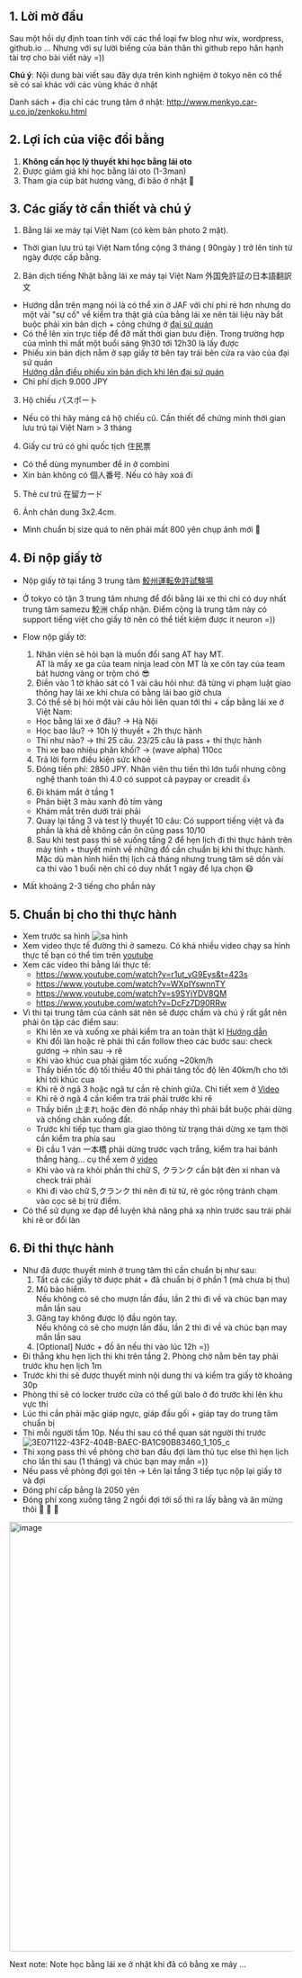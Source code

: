 
## 1. Lời mờ đầu
Sau một hồi dự định toan tính với các thể loại fw blog như wix, wordpress, github.io ... Nhưng với sự lười biếng của bản thân thì github repo hân hạnh tài trợ cho bài viết này =))

<b>Chú ý</b>: Nội dung bài viết sau đây dựa trên kinh nghiệm ở tokyo nên có thể sẽ có sai khác với các vùng khác ở nhật

Danh sách + địa chỉ các trung tâm ở nhật: http://www.menkyo.car-u.co.jp/zenkoku.html


## 2. Lợi ích của việc đổi bằng 
1. **Không cần học lý thuyết khi học bằng lái oto**
2. Được giảm giá khi học bằng lái oto (1-3man) 
3. Tham gia cúp bát hương vàng, đi bão ở nhật 👻

## 3. Các giấy tờ cần thiết và chú ý
1. Bằng lái xe máy tại Việt Nam (có kèm bản photo 2 mặt). 
- Thời gian lưu trú tại Việt Nam tổng cộng 3 tháng ( 90ngày ) trở lên tính từ ngày được cấp bằng.

2. Bản dịch tiếng Nhật bằng lái xe máy tại Việt Nam 外国免許証の日本語翻訳文
- Hướng dẫn trên mạng nói là có thể xin ở JAF với chi phí rẻ hơn nhưng do một vài "sự cố" về kiểm tra thật giả của bằng lái xe nên tài liệu này 
bắt buộc phải xin bản dịch + công chứng ở [đại sứ quán](https://vnembassy-jp.org/vi/h%C6%B0%E1%BB%9Bng-d%E1%BA%ABn-x%C3%A1c-nh%E1%BA%ADn-gi%E1%BA%A5y-ph%C3%A9p-l%C3%A1i-xe)
- Có thể lên xin trực tiếp để đỡ mất thời gian bưu điện. Trong trường hợp của mình thì mất một buổi sáng 9h30 tới 12h30 là lấy được
- Phiếu xin bản dịch nằm ở sạp giấy tờ bên tay trái bên cửa ra vào của đại sứ quán<br>
[Hướng dẫn điều phiếu xin bản dịch khi lên đại sứ quán](https://github.com/phamnoone/Note/blob/main/intro_1.jpg)
- Chi phí dịch 9.000 JPY

3. Hộ chiếu パスポート
- Nếu có thì hãy mảng cả hộ chiếu cũ. Cần thiết để chứng minh thời gian lưu trú tại Việt Nam > 3 tháng

4. Giấy cư trú có ghi quốc tịch 住民票
- Có thể dùng mynumber để in ở combini
- Xin bản không có 個人番号. Nếu có hãy xoá đi

5. Thẻ cư trú  在留カード

6. Ảnh chân dung 3x2.4cm. 
- Mình chuẩn bị size quá to nên phải mất 800 yên chụp ảnh mới 🥲

## 4. Đi nộp giấy tờ
- Nộp giấy tờ tại tầng 3 trung tâm [鮫州運転免許試験場](https://www.keishicho.metro.tokyo.lg.jp/menkyo/menkyo/kokugai/kokugai05.html)
- Ở tokyo có tận 3 trung tâm nhưng để đổi bằng lái xe thì chỉ có duy nhất trung tâm samezu 鮫洲 chấp nhận. Điểm cộng là trung tâm này có support tiếng việt cho giấy tờ nên có thể tiết kiệm được ít neuron =)) 
- Flow nộp giấy tờ: 
  1. Nhân viên sẽ hỏi bạn là muốn đổi sang AT hay MT. 
  <br>AT là mấy xe ga của team ninja lead còn MT là xe côn tay của team bát hương vàng or trộm chó 😎
  2. Điền vào 1 tờ khảo sát có 1 vài câu hỏi như: đã từng vi phạm luật giao thông hay lái xe khi chưa có bằng lái bao giờ chưa
  3. Có thể sẽ bị hỏi một vài câu hỏi liên quan tới thi + cấp bằng lái xe ở Việt Nam: 
    - Học bằng lái xe ở đâu? -> Hà Nội
    - Học bao lâu? -> 10h lý thuyết + 2h thực hành
    - Thi như nào? -> thi 25 câu. 23/25 câu là pass + thi thực hành
    - Thi xe bao nhiêu phân khối? -> (wave alpha) 110cc
  4. Trả lời form điều kiện sức khoẻ 
  5. Đóng tiền phí: 2850 JPY. Nhân viên thu tiền thì lớn tuổi nhưng công nghệ thanh toán thì 4.0 có suppot cả paypay or creadit  👍
  6. Đi khám mắt ở tầng 1
    - Phân biệt 3 màu xanh đỏ tím vàng 
    - Khám mắt trên dưới trái phải
  7. Quay lại tầng 3 và test lý thuyết 10 câu: Có support tiếng việt và đa phần là khá dễ không cần ôn cũng pass 10/10
  8. Sau khi test pass thì sẽ xuống tầng 2 để hẹn lịch đi thi thực hành trên máy tính + thuyết minh về những đồ cần chuẩn bị khi thi thực hành. Mặc dù màn hình hiển thị lịch cả tháng nhưng trung tâm sẽ dồn vài ca thi vào 1 buổi nên chỉ có duy nhất 1 ngày để lựa chọn  😷

- Mất khoảng 2-3 tiếng cho phần này 

## 5. Chuẩn bị cho thi thực hành
  - Xem trước sa hình 
![sa hình](https://user-images.githubusercontent.com/13324609/192155428-e25a9c17-d2c6-4341-b5a4-ef634f4bf418.jpeg)
  - Xem video thực tế đường thi ở samezu. Có khá nhiều video chạy sa hình thực tế bạn có thể tìm trên [youtube](https://www.youtube.com/watch?v=CndLuz-BebM)
  - Xem các video thi bằng lái thực tế: 
    - https://www.youtube.com/watch?v=r1ut_yG9Eys&t=423s
    - https://www.youtube.com/watch?v=WXpIYswnnTY
    - https://www.youtube.com/watch?v=s9SYjYDV8QM
    - https://www.youtube.com/watch?v=DcFz7D90RRw
  - Vì thi tại trung tâm của cảnh sát nên sẽ được chấm và chú ý rất gắt nên phải ôn tập các điểm sau: 
    - Khi lên xe và xuống xe phải kiểm tra an toàn thật kĩ [Hướng dẫn](https://www.youtube.com/watch?v=UEbQwKwz2bw)
    - Khi đổi làn hoặc rẽ phải thì cần follow theo các bước sau: check gương -> nhìn sau -> rẽ
    - Khi vào khúc cua phải giảm tốc xuống ~20km/h 
    - Thấy biển tốc độ tối thiểu 40 thì phải tăng tốc độ lên 40km/h cho tới khi tới khúc cua
    - Khi rẽ ở ngã 3 hoặc ngã tư cần rẽ chính giữa. Chi tiết xem ở [Video](https://www.youtube.com/watch?v=DcFz7D90RRw&t=19s)
    - Khi rẽ ở ngã 4 cần kiểm tra trái phải trước khi rẽ
    - Thấy biển 止まれ hoặc đèn đỏ nhấp nháy thì phải bắt buộc phải dừng và chống chân xuống đất.
    - Trước khi tiếp tục tham gia giao thông từ trạng thái dừng xe tạm thời cần kiểm tra phía sau 
    - Đi cầu 1 ván 一本橋 phải dừng trước vạch trắng, kiểm tra hai bánh thẳng hàng... cụ thể xem ở [video](https://www.youtube.com/watch?v=-s0CczSyux0&t=120s)
    - Khi vào và ra khỏi phần thi chữ S, クランク cần bật đèn xi nhan và check trái phải
    - Khi đi vào chữ S,クランク thì nên đi từ từ, rẽ góc rộng tránh chạm vào cọc sẽ bị trừ điểm. 
  - Có thể sử dụng xe đạp để luyện khả năng phả xạ nhìn trước sau trái phải khi rẽ or đổi làn
 
## 6. Đi thi thực hành 
- Như đã được thuyết minh ở trung tâm thì cần chuẩn bị như sau:
  1. Tất cả các giấy tờ được phát + đã chuẩn bị ở phần 1 (mà chưa bị thu)
  2. Mũ bảo hiểm. <br>Nếu không có sẽ cho mượn lần đầu, lần 2 thì đi về và chúc bạn may mắn lần sau 
  3. Găng tay không được lộ đầu ngón tay. <br>Nếu không có sẽ cho mượn lần đầu, lần 2 thì đi về và chúc bạn may mắn lần sau 
  4. [Optional] Nước + đồ ăn nếu thi vào lúc 12h =)) 
- Đi thẳng khu hẹn lịch thi khi trên tầng 2. Phòng chờ nằm bên tay phải trước khu hẹn lịch 1m
- Trước khi thi sẽ được thuyết minh nội dung thi và kiểm tra giấy tờ khoảng 30p
- Phòng thi sẽ có locker trước cửa có thể gửi balo ở đó trước khi lên khu vực thi 
- Lúc thi cần phải mặc giáp ngực, giáp đầu gối + giáp tay do trung tâm chuẩn bị 
- Thi mỗi người tầm 10p. Nếu thi sau có thể quan sát người thi trước
![3E071122-43F2-404B-BAEC-BA1C90B83460_1_105_c](https://user-images.githubusercontent.com/13324609/192156964-0e5fa724-b3f2-42fb-93bc-0fc1b69404db.jpeg)
- Thi xong pass thì về phòng chờ ban đầu đợi làm thủ tục else thì hẹn lịch cho lần thi sau (1 tháng) và chúc bạn may mắn =))
- Nếu pass về phòng đợi gọi tên -> Lên lại tầng 3 tiếp tục nộp lại giấy tờ và đợi 
- Đóng phí cấp bằng là 2050 yên 
- Đóng phí xong xuống tâng 2 ngồi đợi tới số thì ra lấy bằng và ăn mừng thôi  🎉 🎉 🎉
<img width="764" alt="image" src="https://user-images.githubusercontent.com/13324609/192156973-a0141141-3355-4b03-991d-e6334888ac47.png">



Next note: Note học bằng lái xe ở nhật khi đã có bằng xe máy ...


